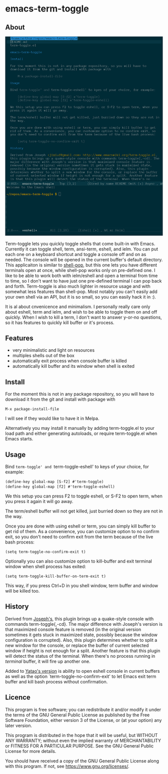 # emacs-term-toggle

## About

![Screenshot:](term-toggle.png)

Term-toggle lets you quickly toggle shells that come built-in with Emacs. Currently it can toggle shell, term, ansi-term, eshell, and ielm. You can put each one on a keyboard shortcut and toggle a console off and on as needed. The console will be
opened in the current buffer's default directory. This applicaiton is similar to [shell-pop](https://github.com/kyagi/shell-pop-el), but this one lets you have different terminals open at once, while shell-pop works only on pre-defined
one. I like to be able to work both with ielm/eshell and open a terminal from time to time, so I don't want to have just one pre-defined terminal I can pop back and forth. Term-toggle is also much lighter in resource usage and with somewhat
less features than shell-pop. Most notably you can't easily add your own shell via an API, but it is so small, so you can easily hack it in :). 

It is al about cnvenicence and minimalism. I personally really care only about eshell, term and ielm, and wish to be able to toggle them on and off quickly. When I wish to kill a term, I don't want to answer y-or-no questions, so it has
features to quickly kill buffer or it's process.

## Features

 - very minimalistic and light on resources
 - multiples shells out of the box
 - automatically exit process when console buffer is killed
 - automatically kill buffer and its window when shell is exited

## Install

For the moment this is not in any package repository, so you will have to download it from the git and install with package with

    M-x package-install-file

I will see if they would like to have it in Melpa.

Alternatively you may install it manually by adding term-toggle.el to your load path and either generating autoloads, or require term-toggle.el when Emacs starts.

## Usage

Bind `term-toggle' and `term-toggle-eshell' to keys of your choice, for example:

    (define-key global-map [S-f2] #'term-toggle)
    (define-key global-map [f2] #'term-toggle-eshell)

We this setup you can press F2 to toggle eshell, or S-F2 to open term, when you press it again it will go away.

The term/eshell buffer will not get killed, just burried down so they are not in the way.

Once you are done with using eshell or term, you can simply kill buffer to get rid of them. As a convenience, you can customize option to no confirm exit, so you don't need to confirm exit from the term because of the live bash process:

    (setq term-toggle-no-confirm-exit t)

Optionally you can also customize option to kill-buffer and exit terminal window when shell process has exited:

    (setq term-toggle-kill-buffer-on-term-exit t)

This way, if you press Ctrl+D in you shell window, term buffer and window will be killed too.

## History

Derived from [Joseph's](https://www.emacswiki.org/emacs/term-toggle.el), this plugin brings up a quake-style console with commands term-toggle{,-cd}. The major difference with Joseph's version is that maximized console feature is removed
(in the original version sometimes it gets stuck in maximized state, possibly because the window configuration is corrupted). Also, this plugin determines whether to split a new window for the console, or replace the buffer of current
selected window if height is not enough for a split. Another feature is that this plugin will detect the status of the terminal. When there's no process running in *terminal* buffer, it will fire up another one.

Added to [Yatao's version](https://github.com/v-yadli/emacs-term-toggle) is ability to open eshell console in current buffers as well as the option `term-toggle-no-confirm-exit' to let Emacs exit term buffer and kill bash process without confirmation.

## Licence
  
This program is free software; you can redistribute it and/or modify it under the terms of the GNU General Public License as published by the Free Software Foundation, either version 3 of the License, or (at your option) any later version.

This program is distributed in the hope that it will be useful, but WITHOUT ANY WARRANTY; without even the implied warranty of MERCHANTABILITY or FITNESS FOR A PARTICULAR PURPOSE. See the GNU General Public License for more details.

You should have received a copy of the GNU General Public License along with this program. If not, see https://www.gnu.org/licenses/.

